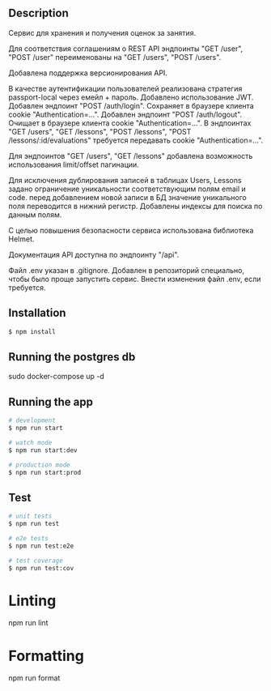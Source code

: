 ## Description

Cервис для хранения и получения оценок за занятия.

Для соответствия соглашениям о REST API эндпоинты "GET /user", "POST /user" переименованы на "GET /users", "POST /users".

Добавлена поддержка версионирования API.

В качестве аутентификации пользователей реализована стратегия passport-local через емейл + пароль.
Добавлено использование JWT.
Добавлен эндпоинт "POST /auth/login". Сохраняет в браузере клиента cookie "Authentication=...".
Добавлен эндпоинт "POST /auth/logout". Очищает в браузере клиента cookie "Authentication=...".
В эндпоинтах "GET /users", "GET /lessons", "POST /lessons", "POST /lessons/:id/evaluations" требуется передавать cookie "Authentication=...".

Для эндпоинтов "GET /users", "GET /lessons" добавлена возможность использования limit/offset пагинации.

Для исключения дублирования записей в таблицах Users, Lessons задано ограничение уникальности соответствующим полям email и code.
перед добавлением новой записи в БД значение уникального поля переводится в нижний регистр.
Добавлены индексы для поиска по данным полям.

С целью повышения безопасности сервиса использована библиотека Helmet.

Документация API доступна по эндпоинту "/api".

Файл .env указан в .gitignore. Добавлен в репозиторий специально, чтобы было проще запустить сервис.
Внести изменения файл .env, если требуется.

## Installation

```bash
$ npm install
```

## Running the postgres db

sudo docker-compose up -d

## Running the app

```bash
# development
$ npm run start

# watch mode
$ npm run start:dev

# production mode
$ npm run start:prod
```

## Test

```bash
# unit tests
$ npm run test

# e2e tests
$ npm run test:e2e

# test coverage
$ npm run test:cov
```

# Linting
npm run lint

# Formatting
npm run format

